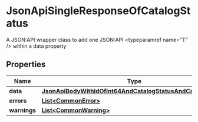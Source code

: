 

# JsonApiSingleResponseOfCatalogStatus

A JSON:API wrapper class to add one JSON:API <typeparamref name=\"T\" /> within a data property

## Properties

Name | Type | Description | Notes
------------ | ------------- | ------------- | -------------
**data** | [**JsonApiBodyWithIdOfInt64AndCatalogStatusAndCatalogStatus**](JsonApiBodyWithIdOfInt64AndCatalogStatusAndCatalogStatus.md) |  | 
**errors** | [**List&lt;CommonError&gt;**](CommonError.md) |  |  [optional]
**warnings** | [**List&lt;CommonWarning&gt;**](CommonWarning.md) |  |  [optional]



